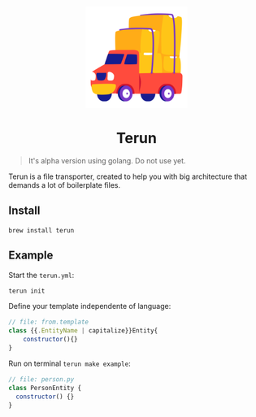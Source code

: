 <p align="center">
  <img width="200px" src="./logo_primary.png">
</p>
<h1 align="center">Terun</h1>

> It's alpha version using golang. Do not use yet.

Terun is a file transporter, created to help you with big architecture that demands a lot of boilerplate files.

## Install

```
brew install terun
```

## Example

Start the `terun.yml`:

```sh
terun init
```

Define your template independente of language:

```javascript
// file: from.template
class {{.EntityName | capitalize}}Entity{
    constructor(){}
}
```

Run on terminal `terun make example`:

```javascript
// file: person.py
class PersonEntity {
  constructor() {}
}
```
